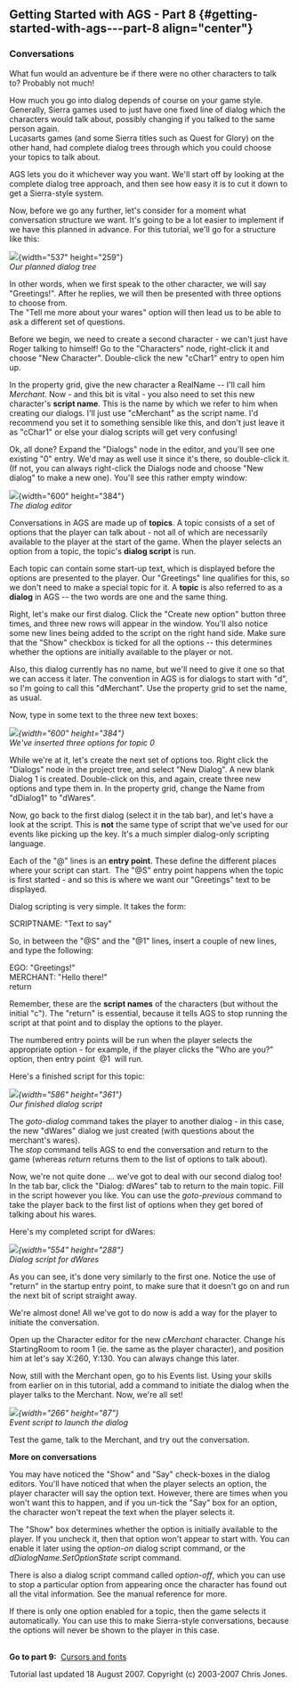 **Getting Started with AGS - Part 8** {#getting-started-with-ags---part-8 align="center"}
-------------------------------------

### 

### Conversations

What fun would an adventure be if there were no other characters to talk
to? Probably not much!

How much you go into dialog depends of course on your game style.
Generally, Sierra games used to just have one fixed line of dialog which
the characters would talk about, possibly changing if you talked to the
same person again.\
Lucasarts games (and some Sierra titles such as Quest for Glory) on the
other hand, had complete dialog trees through which you could choose
your topics to talk about.

AGS lets you do it whichever way you want. We'll start off by looking at
the complete dialog tree approach, and then see how easy it is to cut it
down to get a Sierra-style system.

Now, before we go any further, let's consider for a moment what
conversation structure we want. It's going to be a lot easier to
implement if we have this planned in advance. For this tutorial, we'll
go for a structure like this:

![](images/intro8_1.jpg){width="537" height="259"}\
*Our planned dialog tree*

In other words, when we first speak to the other character, we will say
"Greetings!". After he replies, we will then be presented with three
options to choose from.\
The "Tell me more about your wares" option will then lead us to be able
to ask a different set of questions.

Before we begin, we need to create a second character - we can't just
have Roger talking to himself! Go to the "Characters" node, right-click
it and choose "New Character". Double-click the new "cChar1" entry to
open him up.

In the property grid, give the new character a RealName -- I'll call him
*Merchant*. Now - and this bit is vital - you also need to set this new
character's **script name**. This is the name by which we refer to him
when creating our dialogs. I'll just use "cMerchant" as the script name.
I'd recommend you set it to something sensible like this, and don't just
leave it as "cChar1" or else your dialog scripts will get very
confusing!

Ok, all done? Expand the "Dialogs" node in the editor, and you'll see
one existing "0" entry. We'd may as well use it since it's there, so
double-click it. (If not, you can always right-click the Dialogs node
and choose "New dialog" to make a new one). You'll see this rather empty
window:

![](images/intro8_2.jpg){width="600" height="384"}\
*The dialog editor*

Conversations in AGS are made up of **topics**. A topic consists of a
set of options that the player can talk about - not all of which are
necessarily available to the player at the start of the game. When the
player selects an option from a topic, the topic's **dialog script** is
run.

Each topic can contain some start-up text, which is displayed before the
options are presented to the player. Our "Greetings" line qualifies for
this, so we don't need to make a special topic for it. A **topic** is
also referred to as a **dialog** in AGS -- the two words are one and the
same thing.

Right, let's make our first dialog. Click the "Create new option" button
three times, and three new rows will appear in the window. You'll also
notice some new lines being added to the script on the right hand side.
Make sure that the "Show" checkbox is ticked for all the options -- this
determines whether the options are initially available to the player or
not.

Also, this dialog currently has no name, but we'll need to give it one
so that we can access it later. The convention in AGS is for dialogs to
start with "d", so I'm going to call this "dMerchant". Use the property
grid to set the name, as usual.

Now, type in some text to the three new text boxes:

*![](images/intro8_3.jpg){width="600" height="384"}\
We've inserted three options for topic 0*

While we're at it, let's create the next set of options too. Right click
the "Dialogs" node in the project tree, and select "New Dialog". A new
blank Dialog 1 is created. Double-click on this, and again, create three
new options and type them in. In the property grid, change the Name from
"dDialog1" to "dWares".

Now, go back to the first dialog (select it in the tab bar), and let's
have a look at the script. This is **not** the same type of script that
we've used for our events like picking up the key. It's a much simpler
dialog-only scripting language.

Each of the "@" lines is an **entry point**. These define the different
places where your script can start.  The "@S" entry point happens when
the topic is first started - and so this is where we want our
"Greetings" text to be displayed.

Dialog scripting is very simple. It takes the form:

SCRIPTNAME: "Text to say"

So, in between the "@S" and the "@1" lines, insert a couple of new
lines, and type the following:

EGO: "Greetings!"\
MERCHANT: "Hello there!"\
return

Remember, these are the **script names** of the characters (but without
the initial "c"). The "return" is essential, because it tells AGS to
stop running the script at that point and to display the options to the
player.

The numbered entry points will be run when the player selects the
appropriate option - for example, if the player clicks the "Who are
you?" option, then entry point  @1  will run.

Here's a finished script for this topic:

*![](images/intro8_5.jpg){width="586" height="361"}\
Our finished dialog script*

The *goto-dialog* command takes the player to another dialog - in this
case, the new "dWares" dialog we just created (with questions about the
merchant's wares).\
The *stop* command tells AGS to end the conversation and return to the
game (whereas *return* returns them to the list of options to talk
about).

Now, we're not quite done ... we've got to deal with our second dialog
too! In the tab bar, click the "Dialog: dWares" tab to return to the
main topic. Fill in the script however you like. You can use the
*goto-previous* command to take the player back to the first list of
options when they get bored of talking about his wares.

Here's my completed script for dWares:

*![](images/intro8_6.jpg){width="554" height="288"}\
Dialog script for dWares*

As you can see, it's done very similarly to the first one. Notice the
use of "return" in the startup entry point, to make sure that it doesn't
go on and run the next bit of script straight away.

We're almost done! All we've got to do now is add a way for the player
to initiate the conversation.

Open up the Character editor for the new *cMerchant* character. Change
his StartingRoom to room 1 (ie. the same as the player character), and
position him at let's say X:260, Y:130. You can always change this
later.

Now, still with the Merchant open, go to his Events list. Using your
skills from earlier on in this tutorial, add a command to initiate the
dialog when the player talks to the Merchant. Now, we're all set!

*![](images/intro8_7.jpg){width="266" height="87"}\
Event script to launch the dialog*

Test the game, talk to the Merchant, and try out the conversation.

**More on conversations**

You may have noticed the "Show" and "Say" check-boxes in the dialog
editors. You'll have noticed that when the player selects an option, the
player character will say the option text. However, there are times when
you won't want this to happen, and if you un-tick the "Say" box for an
option, the character won't repeat the text when the player selects it.

The "Show" box determines whether the option is initially available to
the player. If you uncheck it, then that option won't appear to start
with. You can enable it later using the *option-on* dialog script
command, or the *dDialogName.SetOptionState* script command.

There is also a dialog script command called *option-off*, which you can
use to stop a particular option from appearing once the character has
found out all the vital information. See the manual reference for more.

If there is only one option enabled for a topic, then the game selects
it automatically. You can use this to make Sierra-style conversations,
because the options will never be shown to the player in this case.

**\
Go to part 9:**  [Cursors and fonts](acintro9)

Tutorial last updated 18 August 2007. Copyright (c) 2003-2007 Chris
Jones.
